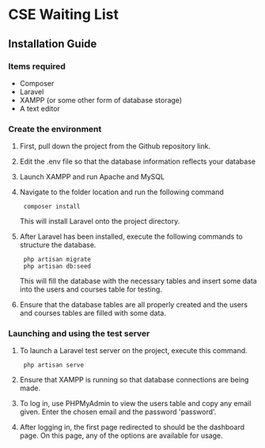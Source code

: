 # CSE Waiting List

## Installation Guide

### Items required

- Composer
- Laravel
- XAMPP (or some other form of database storage)
- A text editor

### Create the environment 

1. First, pull down the project from the Github repository link.
1. Edit the .env file so that the database information reflects your database
1. Launch XAMPP and run Apache and MySQL
1. Navigate to the folder location and run the following command

        composer install

    This will install Laravel onto the project directory.
1. After Laravel has been installed, execute the following commands to structure the database.

        php artisan migrate
        php artisan db:seed

    This will fill the database with the necessary tables and insert some data into the users and courses table for testing.

1. Ensure that the database tables are all properly created and the users and courses tables are filled with some data.

### Launching and using the test server

1. To launch a Laravel test server on the project, execute this command.

        php artisan serve

1. Ensure that XAMPP is running so that database connections are being made.

1. To log in, use PHPMyAdmin to view the users table and copy any email given. Enter the chosen email and the password 'password'.

1. After logging in, the first page redirected to should be the dashboard page. On this page, any of the options are available for usage.

